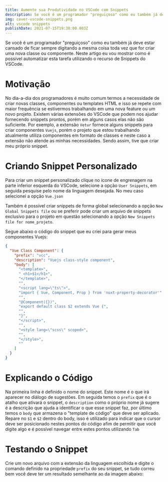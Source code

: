 ```yaml
---
title: Aumente sua Produtividade no VSCode com Snippets
description: Se você é um programador "preguiçoso" como eu também já deve estar cansado de ficar sempre digitando a mesma coisa toda vez que for criar uma nova classe ou componente. Neste artigo eu vou mostrar como é possível automatizar esta tarefa utilizando o recurso de Snippets do VSCode.
img: cover-vscode-snippets.png
alt: vscode snippets
publishDate: 2021-07-15T19:30:00.003Z
---
```


Se você é um programador "preguiçoso" como eu também já deve estar cansado de ficar sempre digitando a mesma coisa
toda vez que for criar uma nova classe ou componente. Neste artigo eu vou mostrar como é possível automatizar esta
tarefa utilizando o recurso de Snippets do VSCode.

# Motivação

No dia-a-dia dos programadores é muito comum termos a necessidade de criar novas classes, componentes ou templates HTML e
isso se repete com maior frequência se estivermos trabalhando em uma nova feature ou um novo projeto. Existem várias
extensões do VSCode que podem nos ajudar fornecendo snippets prontos, porém em alguns casos elas não são suficiente. Por exemplo, a extensão `Vetur` fornece alguns snippets para criar componentes `Vuejs`, porém o projeto que estou trabalhando
atualmente utiliza componentes em formato de classes e neste caso a extensão não atende as minhas necessidades.
Sendo assim, tive que criar meu próprio snippet.

# Criando Snippet Personalizado

Para criar um snippet personalizado clique no ícone de engrenagem na parte inferior esquerda do VSCode, selecione a opção
`User Snippets`, em seguida pesquise pelo nome da linguagem desejada. No meu caso selecionei a opção `Vue.json`

<image-box image-name="produtividade-vscode-snippets-1.png"></image-box>

Também é possível criar snippets de forma global selecionando a opção `New Global Snippets file` ou se preferir pode criar
um arquivo de snippets exclusivo para o projeto em questão selecionando a opção `New Snippets file for nome_projeto`.

Segue abaixo o código do snippet que eu criei para gerar meus componentes Vuejs:

```json
{
  "Vue Class Component": {
    "prefix": "vcc",
    "description": "Vuejs class-style component",
    "body": [
      "<template>",
      "	<h1>$1</h1>",
      "</template>",
      "",
      "<script lang=\"ts\">",
      "import { Vue, Component, Prop } from 'nuxt-property-decorator'",
      "",
      "@Component({})",
      "export default class $2 extends Vue {",
      "",
      "}",
      "</script>",
      "",
      "<style lang=\"scss\" scoped>",
      "",
      "</style>",
      ""
    ]
  }
}
```

# Explicando o Código

Na primeira linha é definido o nome do snippet. Este nome é o que irá aparecer no diálogo de sugestões.
Em seguida temos o `prefix` que é o atalho que ativará o snippet, o `description` como o próprio nome já sugere
é a descrição que ajuda a identificar o que esse snippet faz, por último temos o `body` que armazena o "template de código"
que deve ser aplicado. Repare no `$1` e `$2` dentro do body, isso é utilizado para indicar que o cursor deve ser posicionado
nestes pontos do código afim de permitir que você digite algo e é possível navegar entre estes pontos utilizando `Tab`

# Testando o Snippet

Crie um novo arquivo com a extensão da linguagem escolhida e digite o comando definido na propriedade `prefix` do seu snippet, se tudo correu bem você deve ter um resultado semelhante ao da imagem abaixo:

<image-box image-name="produtividade-vscode-snippets-2.png"></image-box>
